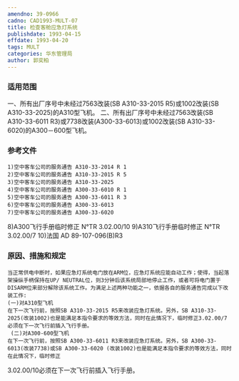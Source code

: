 ```yaml
---
amendno: 39-0966
cadno: CAD1993-MULT-07
title: 检查客舱应急灯系统
publishdate: 1993-04-15
effdate: 1993-04-20
tags: MULT
categories: 华东管理局
author: 郭奕柏
---
```


### 适用范围 
一、所有出厂序号中未经过7563改装(SB A310-33-2015 R5)或1002改装(SB A310-33-2025)的A310型飞机。
二、所有出厂序号中未经过7563改装(SB A310-33-6011 R3)或7738改装(A300-33-6013)或1002改装(SB A310-33-6020)的A300－600型飞机。

### 参考文件
    1)空中客车公司的服务通告 A310-33-2014 R 1 
    2)空中客车公司的服务通告 A310-33-2015 R 5 
    3)空中客车公司的服务通告 A310-33-2025 
    4)空中客车公司的服务通告 A300-33-6010 R 1 
    5)空中客车公司的服务通告 A300-33-6011 R 3 
    6)空中客车公司的服务通告 A300-33-6013 
    7)空中客车公司的服务通告 A300-33-6020 
8)A300飞行手册临时修正 N°TR 3.02.00/10 
9)A310飞行手册临时修正 N°TR 3.02.00/7 10)法国 AD 89-107-096(B)R3


### 原因、措施和规定 
       
    当正常供电中断时，如果应急灯系统电门放在ARM位，应急灯系统应能自动工作；使得，当起落架操纵手柄保持在UP/ NEUTRAL位，则3分钟后该系统局部地停止工作，或者可将电门置于DISARM位来部分解除该系统工作。为满足上述两种功能之一，依据各自的服务通告完成以下改装工作: 
    (一)对A310型飞机 
    在下一次飞行前，按照SB A310-33-2015 R5来改装应急灯系统。另外，SB A310-33-2025(改装1002)也是能满足本指令要求的等效方法，同时在此情况下，临时修正3.02.00/7必须在下一次飞行前插入飞行手册。 
     (二)对A300-600型飞机 
    在下一次飞行前，按照SB A300-33-6011 R3来改装应急灯系统。另外，SB A300-33-6013(改装7738)或SB A300-33-6020 (改装1002)也是能满足本指令要求的等效方法，同时在此情况下，临时修正
3.02.00/10必须在下一次飞行前插入飞行手册。
